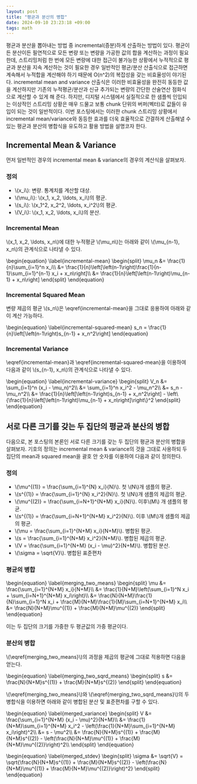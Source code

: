 ```yaml
---
layout: post
title: "평균과 분산의 병합"
date: 2024-09-10 23:23:18 +09:00
tags: math
---
```


평균과 분산을 뽑아내는 방법 중 incremental(증분)하게 산출하는 방법이 있다. 평균이든 분산이든 필연적으로 모든 변량 또는 변량을 가공한 값의 합을 계산하는 과정이 필요한데, 스트리밍처럼 한 번에 모든 변량에 대한 접근이 불가능한 상황에서 누적적으로 평균과 분산을 지속 계산하는 것이 필요한 경우 일반적인 평균/분산 산출식으로 접근하면 계속해서 누적합을 계산해야 하기 때문에 O(n^2)의 복잡성을 갖는 비효율성이 야기된다. incremental mean and variance 산출식은 이러한 비효율성을 완전히 동등한 값을 계산하지만 기존의 누적평균/분산과 신규 추가되는 변량의 간단한 산술연산 점화식으로 계산할 수 있게 해 준다. 하지만, 디지털 시스템에서 실질적으로 한 샘플씩 인입되는 이상적인 스트리밍 상황은 매우 드물고 보통 chunk 단위의 버퍼(벡터)로 값들이 유입이 되는 것이 일반적이다. 이번 포스팅에서는 이러한 chunk 스트리밍 상황에서 incremental mean/variance와 동등한 효과를 더욱 효율적으로 간결하게 산출해낼 수 있는 평균과 분산의 병합식을 유도하고 활용 방법을 설명코자 한다.

## Incremental Mean & Variance
먼저 일반적인 경우의 incremental mean & variance의 경우의 계산식을 살펴보자.

### 정의
* \\(x_i\\): 변량. 통계치를 계산할 대상.
* \\(\mu_i\\): \\(x_1, x_2, \ldots, x_i\\)의 평균.
* \\(s_i\\): \\(x_1^2, x_2^2, \ldots, x_i^2\\)의 평균.
* \\(V_i\\): \\(x_1, x_2, \ldots, x_i\\)의 분산.

### Incremental Mean
\\(x_1, x_2, \ldots, x_n\\)에 대한 누적평균 \\(\mu_n\\)는 아래와 같이 \\(\mu_{n-1}, x_n\\)의 관계식으로 나타낼 수 있다.

<p>
\begin{equation}
\label{incremental-mean}
\begin{split}
\mu_n &= \frac{1}{n}\sum_{i=1}^n x_i\\
      &= \frac{1}{n}\left[\left(n-1\right)\frac{1}{n-1}\sum_{i=1}^{n-1} x_i + x_n\right]\\
      &= \frac{1}{n}\left[\left(n-1\right)\mu_{n-1} + x_n\right]
\end{split}
\end{equation}
</p>

### Incremental Squared Mean
변량 제곱의 평균 \\(s_n\\)은 \eqref{incremental-mean}을 그대로 응용하여 아래와 같이 계산 가능하다.

<p>
\begin{equation}
\label{incremental-squared-mean}
s_n = \frac{1}{n}\left[\left(n-1\right)s_{n-1} + x_n^2\right]
\end{equation}
</p>

### Incremental Variance
\eqref{incremental-mean}과 \eqref{incremental-squared-mean}을 이용하여 다음과 같이 \\(s_{n-1}, x_n\\)의 관계식으로 나타낼 수 있다.

<p>
\begin{equation}
\label{incremental-variance}
\begin{split}
V_n &= \sum_{i=1}^n (x_i - \mu_n)^2\\
    &= \sum_{i=1}^n x_i^2 - \mu_n^2\\
    &= s_n - \mu_n^2\\
    &= \frac{1}{n}\left[\left(n-1\right)s_{n-1} + x_n^2\right] - \left\{\frac{1}{n}\left[\left(n-1\right)\mu_{n-1} + x_n\right]\right\}^2
\end{split}
\end{equation}
</p>

## 서로 다른 크기를 갖는 두 집단의 평균과 분산의 병합
다음으로, 본 포스팅의 본론인 서로 다른 크기를 갖는 두 집단의 평균과 분산의 병합을 살펴보자. 기호의 정의는 incremental mean & variance의 것을 그대로 사용하되 두 집단의 mean과 squared mean을 괄호 안 숫자를 이용하여 다음과 같이 정의한다.

### 정의
* \\(\mu^{(1)} = \frac{\sum_{i=1}^{N} x_i}{N}\\). 첫 \\(N\\)개 샘플의 평균.
* \\(s^{(1)} = \frac{\sum_{i=1}^{N} x_i^2}{N}\\). 첫 \\(N\\)개 샘플의 제곱의 평균.
* \\(\mu^{(2)} = \frac{\sum_{i=N+1}^{N+M} x_i}{N}\\). 이후\\(M\\) 개 샘플의 평균.
* \\(s^{(1)} = \frac{\sum_{i=N+1}^{N+M} x_i^2}{N}\\). 이후 \\(M\\)개 샘플의 제곱의 평균.
* \\(\mu = \frac{\sum_{i=1}^{N+M} x_i}{N+M}\\). 병합된 평균.
* \\(s = \frac{\sum_{i=1}^{N+M} x_i^2}{N+M}\\). 병합된 제곱의 평균.
* \\(V = \frac{\sum_{i=1}^{N+M} (x_i - \mu)^2}{N+M}\\). 병합된 분산.
* \\(\sigma = \sqrt{V}\\). 병합된 표준편차

### 평균의 병합
<p>
\begin{equation}
\label{merging_two_means}
\begin{split}
\mu &= \frac{\sum_{i=1}^{N+M} x_i}{N+M}\\
    &= \frac{1}{N+M}\left(\sum_{i=1}^N x_i + \sum_{i=N+1}^{N+M} x_i\right)\\
    &= \frac{N}{N+M}\frac{1}{N}\sum_{i=1}^N x_i + \frac{M}{N+M}\frac{1}{M}\sum_{i=N+1}^{N+M} x_i\\
    &= \frac{N}{N+M}\mu^{(1)} + \frac{M}{N+M}\mu^{(2)}
\end{split}
\end{equation}
</p>
이는 두 집단의 크기를 가중한 두 평균값의 가중 평균이다.

### 분산의 병합
\\(\eqref{merging_two_means}\\)의 과정을 제곱의 평균에 그대로 적용하면 다음을 얻는다.
<p>
\begin{equation}
\label{merging_two_sqrd_means}
\begin{split}
s &= \frac{N}{N+M}s^{(1)} + \frac{M}{N+M}s^{(2)}
\end{split}
\end{equation}
</p>

\\(\eqref{merging_two_means}\\)와 \\(\eqref{merging_two_sqrd_means}\\)의 두 병합식을 이용하면 아래와 같이 병합된 분산 및 표준편차를 구할 수 있다.
<p>
\begin{equation}
\label{merged_variance}
\begin{split}
V &= \frac{\sum_{i=1}^{N+M} (x_i - \mu)^2}{N+M}\\
  &= \frac{1}{N+M}\sum_{i=1}^{N+M} x_i^2 - \left(\frac{1}{N+M}\sum_{i=1}^{N+M} x_i\right)^2\\
  &= s - \mu^2\\
  &= \frac{N}{N+M}s^{(1)} + \frac{M}{N+M}s^{(2)} - \left(\frac{N}{N+M}\mu^{(1)} + \frac{M}{N+M}\mu^{(2)}\right)^2\\
\end{split}
\end{equation}
</p>
<p>
\begin{equation}
\label{merged_stdev}
\begin{split}
\sigma &= \sqrt{V} = \sqrt{\frac{N}{N+M}s^{(1)} + \frac{M}{N+M}s^{(2)} - \left(\frac{N}{N+M}\mu^{(1)} + \frac{M}{N+M}\mu^{(2)}\right)^2}
\end{split}
\end{equation}
</p>
